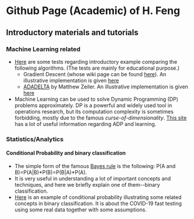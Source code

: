 # Github Page (Academic) of H. Feng
## Introductory materials and tutorials
### Machine Learning related
+ [Here](./MachineLearning/Script_Demo_GradientDescent_ADADELTA.html) are some tests regarding introductory example comparing the following algorithms. (The tests are mainly for educational purpose.)
  + Gradient Descent (whose wiki page can be found [here](https://en.wikipedia.org/wiki/Gradient_descent)). An illustrative implementation is given [here](MachineLearning/ML_GradientDescent.m)
  + [ADADELTA](https://arxiv.org/pdf/1212.5701.pdf) by Matthew Zeiler. An illustrative implementation is given [here](MachineLearning/adadelta.m)
+ Machine Learning can be used to solve Dynamic Programming (DP) problems approximately. DP is a powerful and widely used tool in operations research, but its computation complexity is sometimes forbidding, mostly due to the famous *curse-of-dimensionality*. [This site](https://castlelab.princeton.edu/) has a lot of useful information regarding ADP and learning.

### Statistics/Analytics
#### Conditional Probability and binary classification
+ The simple form of the famous [Bayes rule](https://en.wikipedia.org/wiki/Bayes%27_theorem) is the following: P(A and B)=P(A|B)*P(B)=P(B|A)*P(A).
+ It is very useful in understanding a lot of important concepts and techniques, and here we briefly explain one of them--binary classification.
+ [Here](./Statistics_Analytics/COVID_sensitivity_specificity.html) is an example of conditional probability illustrating some related concepts in binary classification. It is about the COVID-19 fast testing using some real data together with some assumptions.
